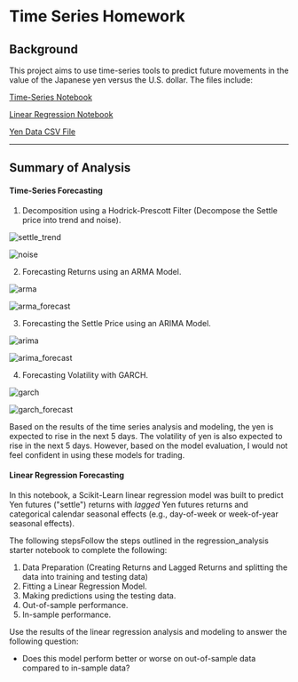 # Time Series Homework

## Background

This project aims to use time-series tools to predict future movements in the value of the Japanese yen versus the U.S. dollar. The files include:

[Time-Series Notebook](time_series_analysis.ipynb)

[Linear Regression Notebook](regression_analysis.ipynb)

[Yen Data CSV File](yen.csv)

- - -

## Summary of Analysis

#### Time-Series Forecasting

1. Decomposition using a Hodrick-Prescott Filter (Decompose the Settle price into trend and noise).

![settle_trend](images/settle_trend.png)

![noise](images/noise.png)

2. Forecasting Returns using an ARMA Model.

![arma](images/arma.png)

![arma_forecast](images/arma_forecast.png)

3. Forecasting the Settle Price using an ARIMA Model.

![arima](images/arima.png)

![arima_forecast](images/arima_forecast.png)

4. Forecasting Volatility with GARCH.

![garch](images/garch.png)

![garch_forecast](images/garch_forecast.png)

Based on the results of the time series analysis and modeling, the yen is expected to rise in the next 5 days. The volatility of yen is also expected to rise in the next 5 days.
However, based on the model evaluation, I would not feel confident in using these models for trading.


#### Linear Regression Forecasting

In this notebook, a Scikit-Learn linear regression model was built to predict Yen futures ("settle") returns with *lagged* Yen futures returns and categorical calendar seasonal effects (e.g., day-of-week or week-of-year seasonal effects).

The following stepsFollow the steps outlined in the regression_analysis starter notebook to complete the following:

1. Data Preparation (Creating Returns and Lagged Returns and splitting the data into training and testing data)
2. Fitting a Linear Regression Model.
3. Making predictions using the testing data.
4. Out-of-sample performance.
5. In-sample performance.

Use the results of the linear regression analysis and modeling to answer the following question:

* Does this model perform better or worse on out-of-sample data compared to in-sample data?